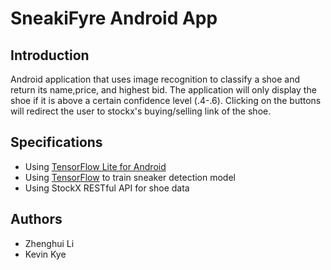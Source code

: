 # SneakiFyre Android App

## Introduction
Android application that uses image recognition to classify a shoe and return its name,price, and highest bid. The application will only display the shoe if it is above a certain confidence level (.4-.6). Clicking on the buttons will redirect the user to stockx's buying/selling link of the shoe.
## Specifications

- Using [TensorFlow Lite for Android](https://github.com/tensorflow/tensorflow/tree/master/tensorflow/contrib/lite/java/demo)
- Using [TensorFlow](https://github.com/tensorflow/tensorflow) to train sneaker detection model
- Using StockX RESTful API for shoe data

## Authors
- Zhenghui Li
- Kevin Kye
